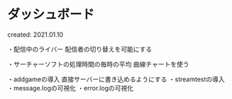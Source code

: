# ダッシュボード
created: 2021.01.10

・配信中のライバー
    配信者の切り替えを可能にする

・サーチャーソフトの処理時間の毎時の平均
    曲線チャートを使う

・addgameの導入
    直接サーバーに書き込めるようにする
・streamtestの導入
・message.logの可視化
・error.logの可視化